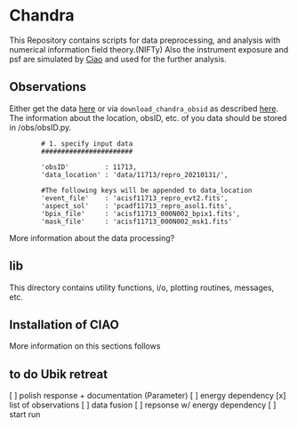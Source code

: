 # Chandra

This Repository contains scripts for data preprocessing, and analysis with numerical information field theory.(NIFTy)
Also the instrument exposure and psf are simulated by [Ciao](https://cxc.cfa.harvard.edu/ciao/) and used for the further analysis.

## Observations
Either get the data [here](https://cda.harvard.edu/chaser/) or via `download_chandra_obsid` as described [here](https://cxc.cfa.harvard.edu/ciao/threads/archivedownload/). The information about the location, obsID, etc. of you data should be stored in /obs/obsID.py.

            # 1. specify input data
            #######################

            'obsID'         : 11713,
            'data_location' : 'data/11713/repro_20210131/',
            
            #The following keys will be appended to data_location
            'event_file'    : 'acisf11713_repro_evt2.fits',
            'aspect_sol'    : 'pcadf11713_repro_asol1.fits',
            'bpix_file'     : 'acisf11713_000N002_bpix1.fits',
            'mask_file'     : 'acisf11713_000N002_msk1.fits'

More information about the data processing?

## lib 
This directory contains utility functions, i/o, plotting routines, messages, etc.

## Installation of CIAO
More information on this sections follows

## to do Ubik retreat
[ ] polish response + documentation (Parameter)
[ ] energy dependency
[x] list of observations
[ ] data fusion
[ ] repsonse w/ energy dependency
[ ] start run
